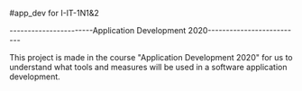 #app_dev for I-IT-1N1&2

-----------------------Application Development 2020--------------------------

This project is made in the course "Application Development 2020" for us to 
understand what tools and measures will be used in a software application development.
